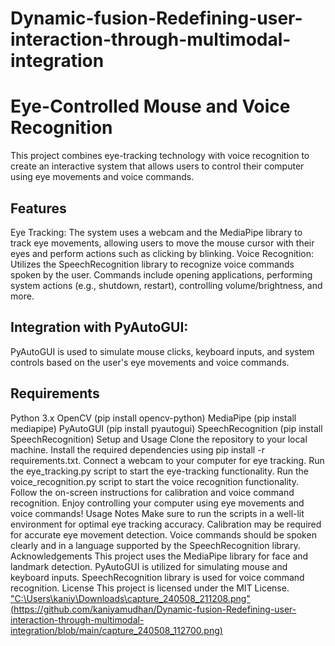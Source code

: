# Dynamic-fusion-Redefining-user-interaction-through-multimodal-integration

# Eye-Controlled Mouse and Voice Recognition
This project combines eye-tracking technology with voice recognition to create an interactive system that allows users to control their computer using eye movements and voice commands.

## Features
Eye Tracking: The system uses a webcam and the MediaPipe library to track eye movements, allowing users to move the mouse cursor with their eyes and perform actions such as clicking by blinking.
Voice Recognition: Utilizes the SpeechRecognition library to recognize voice commands spoken by the user. Commands include opening applications, performing system actions (e.g., shutdown, restart), controlling volume/brightness, and more.
## Integration with PyAutoGUI: 
PyAutoGUI is used to simulate mouse clicks, keyboard inputs, and system controls based on the user's eye movements and voice commands.
## Requirements
Python 3.x
OpenCV (pip install opencv-python)
MediaPipe (pip install mediapipe)
PyAutoGUI (pip install pyautogui)
SpeechRecognition (pip install SpeechRecognition)
Setup and Usage
Clone the repository to your local machine.
Install the required dependencies using pip install -r requirements.txt.
Connect a webcam to your computer for eye tracking.
Run the eye_tracking.py script to start the eye-tracking functionality.
Run the voice_recognition.py script to start the voice recognition functionality.
Follow the on-screen instructions for calibration and voice command recognition.
Enjoy controlling your computer using eye movements and voice commands!
Usage Notes
Make sure to run the scripts in a well-lit environment for optimal eye tracking accuracy.
Calibration may be required for accurate eye movement detection.
Voice commands should be spoken clearly and in a language supported by the SpeechRecognition library.
Acknowledgements
This project uses the MediaPipe library for face and landmark detection.
PyAutoGUI is utilized for simulating mouse and keyboard inputs.
SpeechRecognition library is used for voice command recognition.
License
This project is licensed under the MIT License.
["C:\Users\kaniy\Downloads\capture_240508_211208.png"
(https://github.com/kaniyamudhan/Dynamic-fusion-Redefining-user-interaction-through-multimodal-integration/blob/main/capture_240508_112700.png)
](https://github.com/kaniyamudhan/Dynamic-fusion-Redefining-user-interaction-through-multimodal-integration/blob/b381587c0a1cdafefa3250b73be9702f5fb41cbd/capture_240508_112700.png)
